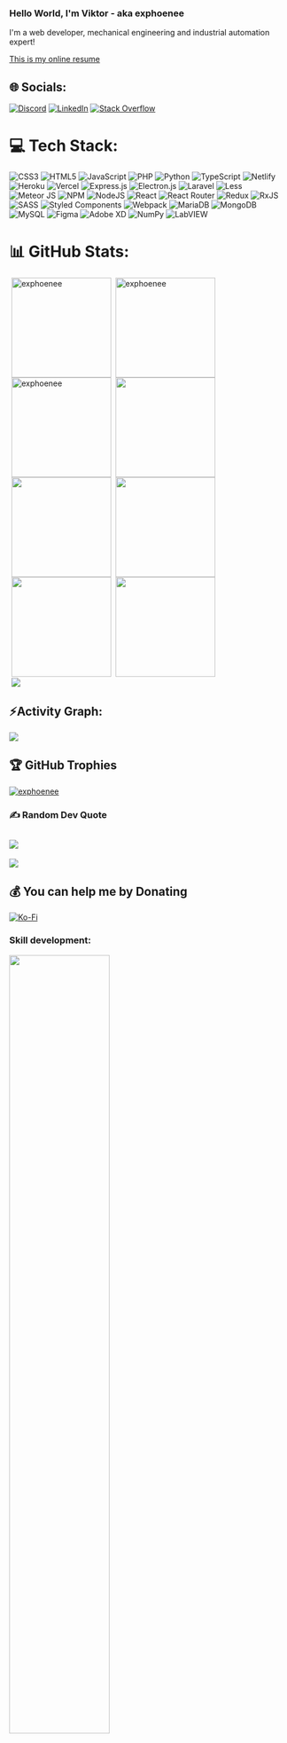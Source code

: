 ### Hello World, I'm Viktor - aka exphoenee

I'm a web developer, mechanical engineering and industrial automation expert!

[This is my online resume](https://bozzayviktor.hu/)

## 🌐 Socials:
[![Discord](https://img.shields.io/badge/Discord-%237289DA.svg?logo=discord&logoColor=white)](htttps://discord.gg/exphoenee#3318) [![LinkedIn](https://img.shields.io/badge/LinkedIn-%230077B5.svg?logo=linkedin&logoColor=white)](https://linkedin.com/in/https://www.linkedin.com/in/viktorbozzay/) [![Stack Overflow](https://img.shields.io/badge/-Stackoverflow-FE7A16?logo=stack-overflow&logoColor=white)](https://stackoverflow.com/users/exphoenee)

# 💻 Tech Stack:
![CSS3](https://img.shields.io/badge/css3-%231572B6.svg?style=for-the-badge&logo=css3&logoColor=white) ![HTML5](https://img.shields.io/badge/html5-%23E34F26.svg?style=for-the-badge&logo=html5&logoColor=white) ![JavaScript](https://img.shields.io/badge/javascript-%23323330.svg?style=for-the-badge&logo=javascript&logoColor=%23F7DF1E) ![PHP](https://img.shields.io/badge/php-%23777BB4.svg?style=for-the-badge&logo=php&logoColor=white) ![Python](https://img.shields.io/badge/python-3670A0?style=for-the-badge&logo=python&logoColor=ffdd54) ![TypeScript](https://img.shields.io/badge/typescript-%23007ACC.svg?style=for-the-badge&logo=typescript&logoColor=white) ![Netlify](https://img.shields.io/badge/netlify-%23000000.svg?style=for-the-badge&logo=netlify&logoColor=#00C7B7) ![Heroku](https://img.shields.io/badge/heroku-%23430098.svg?style=for-the-badge&logo=heroku&logoColor=white) ![Vercel](https://img.shields.io/badge/vercel-%23000000.svg?style=for-the-badge&logo=vercel&logoColor=white) ![Express.js](https://img.shields.io/badge/express.js-%23404d59.svg?style=for-the-badge&logo=express&logoColor=%2361DAFB) ![Electron.js](https://img.shields.io/badge/Electron-191970?style=for-the-badge&logo=Electron&logoColor=white) ![Laravel](https://img.shields.io/badge/laravel-%23FF2D20.svg?style=for-the-badge&logo=laravel&logoColor=white) ![Less](https://img.shields.io/badge/less-2B4C80?style=for-the-badge&logo=less&logoColor=white) ![Meteor JS](https://img.shields.io/badge/meteorjs-%23d74c4c.svg?style=for-the-badge&logo=meteor&logoColor=white) ![NPM](https://img.shields.io/badge/NPM-%23000000.svg?style=for-the-badge&logo=npm&logoColor=white) ![NodeJS](https://img.shields.io/badge/node.js-6DA55F?style=for-the-badge&logo=node.js&logoColor=white) ![React](https://img.shields.io/badge/react-%2320232a.svg?style=for-the-badge&logo=react&logoColor=%2361DAFB) ![React Router](https://img.shields.io/badge/React_Router-CA4245?style=for-the-badge&logo=react-router&logoColor=white) ![Redux](https://img.shields.io/badge/redux-%23593d88.svg?style=for-the-badge&logo=redux&logoColor=white) ![RxJS](https://img.shields.io/badge/rxjs-%23B7178C.svg?style=for-the-badge&logo=reactivex&logoColor=white) ![SASS](https://img.shields.io/badge/SASS-hotpink.svg?style=for-the-badge&logo=SASS&logoColor=white) ![Styled Components](https://img.shields.io/badge/styled--components-DB7093?style=for-the-badge&logo=styled-components&logoColor=white) ![Webpack](https://img.shields.io/badge/webpack-%238DD6F9.svg?style=for-the-badge&logo=webpack&logoColor=black) ![MariaDB](https://img.shields.io/badge/MariaDB-003545?style=for-the-badge&logo=mariadb&logoColor=white) ![MongoDB](https://img.shields.io/badge/MongoDB-%234ea94b.svg?style=for-the-badge&logo=mongodb&logoColor=white) ![MySQL](https://img.shields.io/badge/mysql-%2300f.svg?style=for-the-badge&logo=mysql&logoColor=white) ![Figma](https://img.shields.io/badge/figma-%23F24E1E.svg?style=for-the-badge&logo=figma&logoColor=white) ![Adobe XD](https://img.shields.io/badge/Adobe%20XD-470137?style=for-the-badge&logo=Adobe%20XD&logoColor=#FF61F6) ![NumPy](https://img.shields.io/badge/numpy-%23013243.svg?style=for-the-badge&logo=numpy&logoColor=white) ![LabVIEW](https://img.shields.io/badge/labview-%23FFDB00.svg?&style=for-the-badge&logo=labview&logoColor=black)
<!--
![NestJS](https://img.shields.io/badge/nestjs-%23E0234E.svg?style=for-the-badge&logo=nestjs&logoColor=white)
![Apache](https://img.shields.io/badge/apache-%23D42029.svg?style=for-the-badge&logo=apache&logoColor=white)
![Nginx](https://img.shields.io/badge/nginx-%23009639.svg?style=for-the-badge&logo=nginx&logoColor=white)
![SQLite](https://img.shields.io/badge/sqlite-%2307405e.svg?style=for-the-badge&logo=sqlite&logoColor=white)
![Pandas](https://img.shields.io/badge/pandas-%23150458.svg?style=for-the-badge&logo=pandas&logoColor=white)
![Plotly](https://img.shields.io/badge/Plotly-%233F4F75.svg?style=for-the-badge&logo=plotly&logoColor=white)
![Trello](https://img.shields.io/badge/Trello-%23026AA7.svg?style=for-the-badge&logo=Trello&logoColor=white)
![Swagger](https://img.shields.io/badge/-Swagger-%23Clojure?style=for-the-badge&logo=swagger&logoColor=white)
-->

# 📊 GitHub Stats:
<span>&nbsp;<img align="center" height="180em" src="https://github-readme-stats.vercel.app/api/top-langs/?username=exphoenee&layout=compact&theme=monokai" alt=exphoenee /></span>
<span>&nbsp;<img align="center" height="180em" src="https://github-readme-stats.vercel.app/api?username=exphoenee&show_icons=true&locale=en&theme=monokai" alt="exphoenee" /></span>
<br/>
<span>&nbsp;<img align="center" height="180em" src="https://github-readme-streak-stats.herokuapp.com/?user=exphoenee&theme=monokai" alt="exphoenee" /></span>
<span>&nbsp;<img align="center" src="http://github-profile-summary-cards.vercel.app/api/cards/stats?username=exphoenee&theme=monokai" height="180em" /></span>
<br/>
<span>&nbsp;<img align="center" src="http://github-profile-summary-cards.vercel.app/api/cards/most-commit-language?username=exphoenee&theme=monokai" height="180em" /></span>
<span>&nbsp;<img align="center" src="http://github-profile-summary-cards.vercel.app/api/cards/repos-per-language?username=exphoenee&theme=monokai" height="180em" /></span>
<br/>
<span>&nbsp;<img align="center" src="http://github-profile-summary-cards.vercel.app/api/cards/productive-time?username=exphoenee&theme=monokai" height="180em" /></span>
<span>&nbsp;<img align="center" src="http://github-profile-summary-cards.vercel.app/api/cards/profile-details?username=exphoenee&theme=monokai" height="180em" /></span>
<br/>
<span>&nbsp;<img align="center" src="https://user-images.githubusercontent.com/73097560/115834477-dbab4500-a447-11eb-908a-139a6edaec5c.gif"><h2 align="left">
  
## ⚡Activity Graph:</h2>
<img align="center" src="https://github-readme-activity-graph.vercel.app/graph?username=exphoenee&theme=monokai"/>

## 🏆 GitHub Trophies
<p align="left"> <a href="https://github.com/ryo-ma/github-profile-trophy"><img src="https://github-profile-trophy.vercel.app/?username=exphoenee&theme=monokai" alt="exphoenee" /></a> </p>

### ✍️ Random Dev Quote
![](https://quotes-github-readme.vercel.app/api?type=horizontal&theme=tokyonight)
---
[![](https://visitcount.itsvg.in/api?id=exphoenee&icon=2&color=0)](https://visitcount.itsvg.in)

## 💰 You can help me by Donating
[![Ko-Fi](https://img.shields.io/badge/Ko--fi-F16061?style=for-the-badge&logo=ko-fi&logoColor=white)](https://ko-fi.com/https://ko-fi.com/exphoenee)

### Skill development:
<img
  style="width: 60%;margin: 0 auto; background-color: transparend; color:white;"
  src="https://cr-skills-chart-widget.azurewebsites.net/api/api?username=exphoenee&show-other-skills=true"
/>
<!--
  &style=--header-bg-color:%00000000;--color:%fff;--border-radius:10px
-->

<br/>

### My rank on Codersrank.io
<img style="width: 60%;margin: 0 auto;"
  src="https://cr-ss-service.azurewebsites.net/api/ScreenShot?widget=summary&username=exphoenee&badges=2&show-avatar=false"
/>
<!--
&style=--header-bg-color:%00000000;--color:%fff;--border-radius:10px
-->

<br/>

<!--

### My work experineces:
<img
  style="width:60%;"
  src="https://cr-ss-service.azurewebsites.net/api/ScreenShot?widget=work-experience&username=exphoenee&max-items=2&logos=true&style=--item-bg-color:%23fff;--item-border-radius:10px"
/>
<br/>

<!--

  src="https://cr-ss-service.azurewebsites.net/api/ScreenShot?widget=work-experience&username=exphoenee&max-items=2&logos=true&style=--item-bg-color:%23f00;--item-border-radius:10px"


### My contributions:
<img
  style="width:50%"
  src="https://cr-ss-service.azurewebsites.net/api/ScreenShot?widget=activity&username=exphoenee&labels=true"
/>
-->
